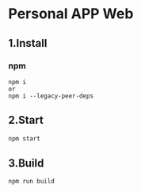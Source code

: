 # Personal APP Web

## 1.Install

### npm

```
npm i
or
npm i --legacy-peer-deps
```

## 2.Start

```sh
npm start
```

## 3.Build

```sh
npm run build
```
